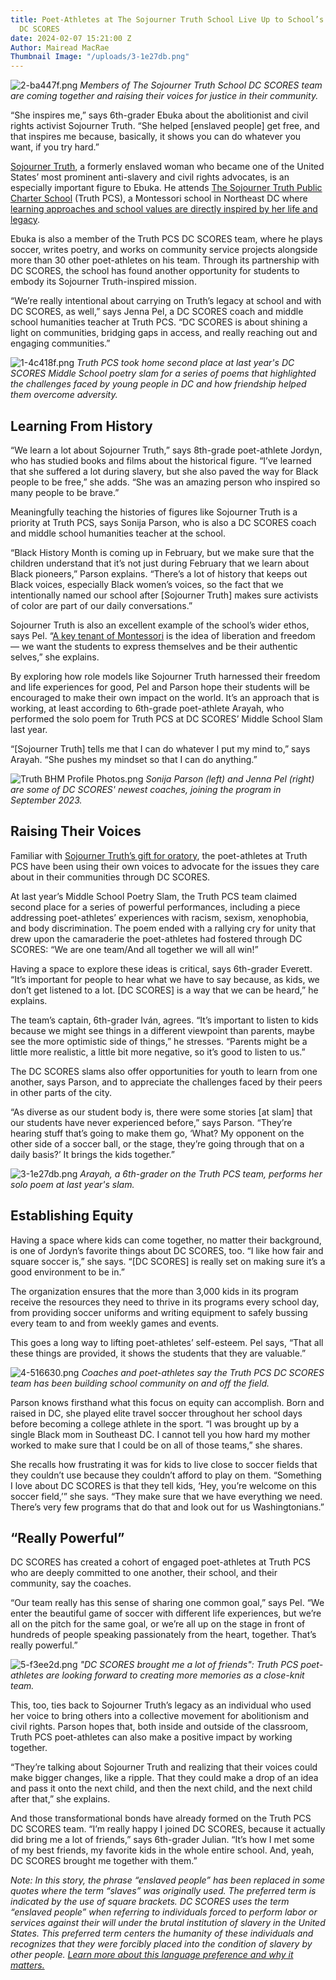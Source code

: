 ```yaml
---
title: Poet-Athletes at The Sojourner Truth School Live Up to School’s Namesake Through
  DC SCORES
date: 2024-02-07 15:21:00 Z
Author: Mairead MacRae
Thumbnail Image: "/uploads/3-1e27db.png"
---
```


![2-ba447f.png](/uploads/2-ba447f.png)
*Members of The Sojourner Truth School DC SCORES team are coming together and raising their voices for justice in their community.*
















“She inspires me,” says 6th-grader Ebuka about the abolitionist and civil rights activist Sojourner Truth. “She helped \[enslaved people\] get free, and that inspires me because, basically, it shows you can do whatever you want, if you try hard.”

[Sojourner Truth](https://www.womenshistory.org/education-resources/biographies/sojourner-truth), a formerly enslaved woman who became one of the United States’ most prominent anti-slavery and civil rights advocates, is an especially important figure to Ebuka. He attends [The Sojourner Truth Public Charter School](https://thetruthschool.org/) (Truth PCS), a Montessori school in Northeast DC where [learning approaches and school values are directly inspired by her life and legacy](https://thetruthschool.org/why-sojourner-truth).

Ebuka is also a member of the Truth PCS DC SCORES team, where he plays soccer, writes poetry, and works on community service projects alongside more than 30 other poet-athletes on his team. Through its partnership with DC SCORES, the school has found another opportunity for students to embody its Sojourner Truth-inspired mission.

“We’re really intentional about carrying on Truth’s legacy at school and with DC SCORES, as well,” says Jenna Pel, a DC SCORES coach and middle school humanities teacher at Truth PCS. “DC SCORES is about shining a light on communities, bridging gaps in access, and really reaching out and engaging communities.”

![1-4c418f.png](/uploads/1-4c418f.png)
*Truth PCS took home second place at last year's DC SCORES Middle School poetry slam for a series of poems that highlighted the challenges faced by young people in DC and how friendship helped them overcome adversity.*

## Learning From History

“We learn a lot about Sojourner Truth,” says 8th-grade poet-athlete Jordyn, who has studied books and films about the historical figure. “I’ve learned that she suffered a lot during slavery, but she also paved the way for Black people to be free,” she adds. “She was an amazing person who inspired so many people to be brave.”

Meaningfully teaching the histories of figures like Sojourner Truth is a priority at Truth PCS, says Sonija Parson, who is also a DC SCORES coach and middle school humanities teacher at the school.

“Black History Month is coming up in February, but we make sure that the children understand that it’s not just during February that we learn about Black pioneers,” Parson explains. “There’s a lot of history that keeps out Black voices, especially Black women’s voices, so the fact that we intentionally named our school after \[Sojourner Truth\] makes sure activists of color are part of our daily conversations.”

Sojourner Truth is also an excellent example of the school’s wider ethos, says Pel. “[A key tenant of Montessori](https://amshq.org/About-Montessori/What-Is-Montessori) is the idea of liberation and freedom — we want the students to express themselves and be their authentic selves,” she explains.

By exploring how role models like Sojourner Truth harnessed their freedom and life experiences for good, Pel and Parson hope their students will be encouraged to make their own impact on the world. It’s an approach that is working, at least according to 6th-grade poet-athlete Arayah, who performed the solo poem for Truth PCS at DC SCORES’ Middle School Slam last year.

“\[Sojourner Truth\] tells me that I can do whatever I put my mind to,” says Arayah. “She pushes my mindset so that I can do anything.”

![Truth BHM Profile Photos.png](/uploads/Truth%20BHM%20Profile%20Photos.png)
*Sonija Parson (left) and Jenna Pel (right) are some of DC SCORES' newest coaches, joining the program in September 2023.*

## Raising Their Voices

Familiar with [Sojourner Truth’s gift for oratory](https://sojournertruthmemorial.org/sojourner-truth/her-words/), the poet-athletes at Truth PCS have been using their own voices to advocate for the issues they care about in their communities through DC SCORES.

At last year’s Middle School Poetry Slam, the Truth PCS team claimed second place for a series of powerful performances, including a piece addressing poet-athletes’ experiences with racism, sexism, xenophobia, and body discrimination. The poem ended with a rallying cry for unity that drew upon the camaraderie the poet-athletes had fostered through DC SCORES: “We are one team/And all together we will all win!”

Having a space to explore these ideas is critical, says 6th-grader Everett. “It’s important for people to hear what we have to say because, as kids, we don’t get listened to a lot. \[DC SCORES\] is a way that we can be heard,” he explains.

The team’s captain, 6th-grader Iván, agrees. “It’s important to listen to kids because we might see things in a different viewpoint than parents, maybe see the more optimistic side of things,” he stresses. “Parents might be a little more realistic, a little bit more negative, so it’s good to listen to us.”

The DC SCORES slams also offer opportunities for youth to learn from one another, says Parson, and to appreciate the challenges faced by their peers in other parts of the city.

“As diverse as our student body is, there were some stories \[at slam\] that our students have never experienced before,” says Parson. “They’re hearing stuff that’s going to make them go, ‘What? My opponent on the other side of a soccer ball, or the stage, they’re going through that on a daily basis?’ It brings the kids together.”

![3-1e27db.png](/uploads/3-1e27db.png)
*Arayah, a 6th-grader on the Truth PCS team, performs her solo poem at last year's slam.*

## Establishing Equity

Having a space where kids can come together, no matter their background, is one of Jordyn’s favorite things about DC SCORES, too. “I like how fair and square soccer is,” she says. “\[DC SCORES\] is really set on making sure it’s a good environment to be in.”

The organization ensures that the more than 3,000 kids in its program receive the resources they need to thrive in its programs every school day, from providing soccer uniforms and writing equipment to safely bussing every team to and from weekly games and events.

This goes a long way to lifting poet-athletes’ self-esteem. Pel says, “That all these things are provided, it shows the students that they are valuable.”

![4-516630.png](/uploads/4-516630.png)
*Coaches and poet-athletes say the Truth PCS DC SCORES team has been building school community on and off the field.*

Parson knows firsthand what this focus on equity can accomplish. Born and raised in DC, she played elite travel soccer throughout her school days before becoming a college athlete in the sport. “I was brought up by a single Black mom in Southeast DC. I cannot tell you how hard my mother worked to make sure that I could be on all of those teams,” she shares.

She recalls how frustrating it was for kids to live close to soccer fields that they couldn’t use because they couldn’t afford to play on them. “Something I love about DC SCORES is that they tell kids, ‘Hey, you’re welcome on this soccer field,’” she says. “They make sure that we have everything we need. There’s very few programs that do that and look out for us Washingtonians.”

## “Really Powerful”

DC SCORES has created a cohort of engaged poet-athletes at Truth PCS who are deeply committed to one another, their school, and their community, say the coaches.

“Our team really has this sense of sharing one common goal,” says Pel. “We enter the beautiful game of soccer with different life experiences, but we’re all on the pitch for the same goal, or we’re all up on the stage in front of hundreds of people speaking passionately from the heart, together. That’s really powerful.”

![5-f3ee2d.png](/uploads/5-f3ee2d.png)
*"DC SCORES brought me a lot of friends": Truth PCS poet-athletes are looking forward to creating more memories as a close-knit team.*

This, too, ties back to Sojourner Truth’s legacy as an individual who used her voice to bring others into a collective movement for abolitionism and civil rights. Parson hopes that, both inside and outside of the classroom, Truth PCS poet-athletes can also make a positive impact by working together.

“They’re talking about Sojourner Truth and realizing that their voices could make bigger changes, like a ripple. That they could make a drop of an idea and pass it onto the next child, and then the next child, and the next child after that,” she explains.

And those transformational bonds have already formed on the Truth PCS DC SCORES team. “I’m really happy I joined DC SCORES, because it actually did bring me a lot of friends,” says 6th-grader Julian. “It’s how I met some of my best friends, my favorite kids in the whole entire school. And, yeah, DC SCORES brought me together with them.”

*Note: In this story, the phrase “enslaved people” has been replaced in some quotes where the term “slaves” was originally used. The preferred term is indicated by the use of square brackets. DC SCORES uses the term “enslaved people” when referring to individuals forced to perform labor or services against their will under the brutal institution of slavery in the United States. This preferred term centers the humanity of these individuals and recognizes that they were forcibly placed into the condition of slavery by other people. [Learn more about this language preference and why it matters.](https://slate.com/human-interest/2015/05/historians-debate-whether-to-use-the-term-slave-or-enslaved-person.html)*